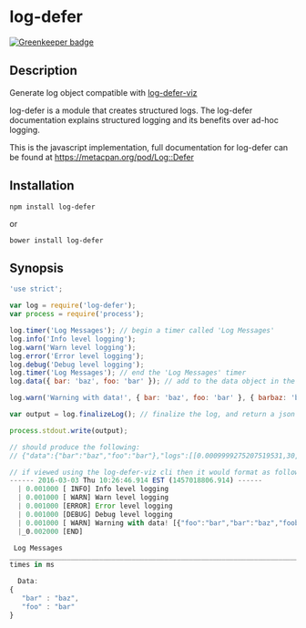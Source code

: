 log-defer
=========

[![Greenkeeper badge](https://badges.greenkeeper.io/ioncache/log-defer.svg)](https://greenkeeper.io/)

Description
-----------
Generate log object compatible with [log-defer-viz](https://github.com/hoytech/Log-Defer-Viz)

log-defer is a module that creates structured logs. The log-defer documentation explains structured logging and its benefits over ad-hoc logging.

This is the javascript implementation, full documentation for log-defer can be found at https://metacpan.org/pod/Log::Defer

Installation
------------

```npm install log-defer```

or

```bower install log-defer```

Synopsis
--------

``` javascript
'use strict';

var log = require('log-defer');
var process = require('process');

log.timer('Log Messages'); // begin a timer called 'Log Messages'
log.info('Info level logging');
log.warn('Warn level logging');
log.error('Error level logging');
log.debug('Debug level logging');
log.timer('Log Messages'); // end the 'Log Messages' timer
log.data({ bar: 'baz', foo: 'bar' }); // add to the data object in the log-defer

log.warn('Warning with data!', { bar: 'baz', foo: 'bar' }, { barbaz: 'bazfoo', foobar: 'barbaz' });

var output = log.finalizeLog(); // finalize the log, and return a json string of the log-defer

process.stdout.write(output);

// should produce the following:
// {"data":{"bar":"baz","foo":"bar"},"logs":[[0.0009999275207519531,30,"Info level logging"],[0.0009999275207519531,20,"Warn level logging"],[0.0009999275207519531,10,"Error level logging"],[0.0009999275207519531,40,"Debug level logging"],[0.0009999275207519531,20,"Warning with data!",{"bar":"baz","foo":"bar","barbaz":"bazfoo","foobar":"barbaz"}]],"start":1457018806.914,"timers":[["Log Messages",0.0009999275207519531,0.0009999275207519531]],"end":0.0019998550415039062}

// if viewed using the log-defer-viz cli then it would format as follows:
------ 2016-03-03 Thu 10:26:46.914 EST (1457018806.914) ------
  | 0.001000 [ INFO] Info level logging
  | 0.001000 [ WARN] Warn level logging
  | 0.001000 [ERROR] Error level logging
  | 0.001000 [DEBUG] Debug level logging
  | 0.001000 [ WARN] Warning with data! [{"foo":"bar","bar":"baz","foobar":"barbaz","barbaz":"bazfoo"}]
  |_0.002000 [END]

 Log Messages                                                                                  X
_______________________________________________________________________________________________________
times in ms                                                                                    1.0

  Data:
{
   "bar" : "baz",
   "foo" : "bar"
}
```
